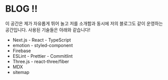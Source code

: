 # BLOG !!

이 공간은 제가 자유롭게 뛰어 놀고 저를 소개함과 동시에 저의 블로그도 같이 운영하는 공간입니다.
사용된 기술들은 아래와 같습니다!

- Next.js - React - TypeScript
- emotion - styled-component
- Firebase
- ESLint - Prettier - Commitlint
- Three.js - react-three/fiber
- MDX
- sitemap
